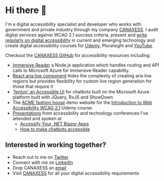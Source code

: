 # Hi there 👋

I'm a digital accessibility specialist and developer who works with government and private industry through my company [CANAXESS](https://www.canaxess.com.au/). I audit digital services against WCAG 2.1 success criteria, present and [write regularly on digital accessibility](https://www.canaxess.com.au/articles/) in current and emerging technology and create digital accessibility courses for [Udemy](https://www.udemy.com/course/introduction-to-web-accessibility-wcag21/?referralCode=05B73E4177FADAD9930A), Pluralsight and [YouTube](https://www.youtube.com/channel/UC4RRZYoLnoY7XB1QVzI7Mig).

Checkout the [CANAXESS GitHub](https://github.com/canaxess) for accessibility resources including:
* [Immersive Reader](https://github.com/canaxess/immersive-reader) a Node.js application which handles routing and API calls to Microsoft Azure for Immersive Reader capability.
* [React aria live component](https://github.com/canaxess/aria-live-component) hides the complexity of creating aria live regions but provides flexibility for custom live region generation for those that require it
* ['fenton' an Accessible UI](https://github.com/canaxess/fenton) for chatbots built on the Microsoft Azure platform built with JQuery, RxJS and ShowDown
* The [ACME fashion house](https://github.com/canaxess/ACME-fashion-house) demo website for the [Introduction to Web Accessibility WCAG 2.1](https://www.udemy.com/course/introduction-to-web-accessibility-wcag21/?referralCode=05B73E4177FADAD9930A) Udemy course.
* [Presentations](https://github.com/canaxess/presentations) from accessibility and technology conferences I've attended and spoken at
  * [Accessify Your .NET Blazor Apps](https://github.com/canaxess/presentations/tree/master/SSW-Blazor-Accessibility)
  * [How to make chatbots accessible](https://github.com/canaxess/presentations/tree/master/DTA%202018)

## Interested in working together?
* Reach out to me on [Twitter](https://twitter.com/MrRossMullen)
* Connect with me on [LinkedIn](https://www.linkedin.com/in/rossmullen/)
* Drop CANAXESS an [email](mailto:hello@canaxess.com.au)
* Visit [CANAXESS](https://www.canaxess.com.au/) for all your digital accessibility requirements

<!--
**rossmullen/rossmullen** is a ✨ _special_ ✨ repository because its `README.md` (this file) appears on your GitHub profile.

Here are some ideas to get you started:

- 🔭 I’m currently working on ...
- 🌱 I’m currently learning ...
- 👯 I’m looking to collaborate on ...
- 🤔 I’m looking for help with ...
- 💬 Ask me about ...
- 📫 How to reach me: ...
- 😄 Pronouns: ...
- ⚡ Fun fact: ...
-->
